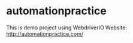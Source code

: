 # automationpractice
This is demo project using WebdriverIO
Website: http://automationpractice.com/
#
